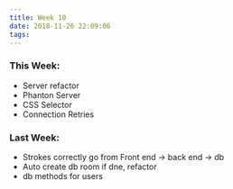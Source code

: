 ```yaml
---
title: Week 10
date: 2018-11-26 22:09:06
tags:
---
```


### This Week:
* Server refactor
* Phanton Server
* CSS Selector
* Connection Retries

### Last Week:
* Strokes correctly go from Front end -> back end -> db
* Auto create db room if dne, refactor
* db methods for users